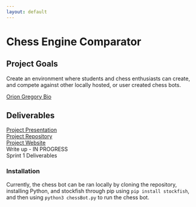 ```yaml
---
layout: default
---
```


# Chess Engine Comparator

## Project Goals
Create an environment where students and chess enthusiasts can create, and compete against other locally hosted, or user created chess bots. 

[Orion Gregory Bio](./bios.md)


## Deliverables

[Project Presentation](./initialPresentation.pptx)<br>
[Project Repository](https://github.com/OrionGregory/ChessEngineComparator)<br>
[Project Website](https://oriongregory.github.io/ChessEngineComparator/)<br>
Write up - IN PROGRESS<br>
Sprint 1 Deliverables


### Installation
Currently, the chess bot can be ran locally by cloning the repository, installing Python, and stockfish through pip using `pip install stockfish`, and then using `python3 chessBot.py` to run the chess bot. 
